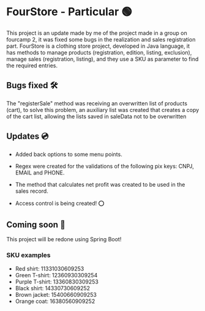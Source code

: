 
# FourStore - Particular 🟢

This project is an update made by me of the project made in a group on fourcamp 2, it was fixed some bugs in the realization and sales registration part.
FourStore is a clothing store project, developed in Java language, it has methods to manage products (registration, edition, listing, exclusion), manage sales (registration, listing), and they use a SKU as parameter to find the required entries.

## Bugs fixed 🛠

The "registerSale" method was receiving an overwritten list of products (cart), to solve this problem, an auxiliary list was created that creates a copy of the cart list, allowing the lists saved in saleData not to be overwritten

## Updates 💿

- Added back options to some menu points.

- Regex were created for the validations of the following pix keys: CNPJ, EMAIL and PHONE.

- The method that calculates net profit was created to be used in the sales record.

- Access control is being created! ⭕

## Coming soon 📀

This project will be redone using Spring Boot!

### SKU examples

- Red shirt: 11331030609253
- Green T-shirt: 12360930309254
- Purple T-shirt: 13360830309253
- Black shirt: 14330730609252
- Brown jacket: 15400660909253
- Orange coat: 16380560909252
